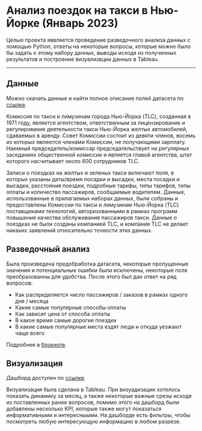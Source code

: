 # Анализ поездок на такси в Нью-Йорке (Январь 2023)

Целью проекта яввляется проведение разведочного анализа данных с помощью Python, ответы на некоторые вопросы, которые можно было бы задать к этому набору данных, выводы исходя из полученных результатов и построение визуализвции данных в Tableau.

---

## Данные

Можно скачать данные и найти полное описание полей датасета по [ссылке](https://www.nyc.gov/site/tlc/about/tlc-trip-record-data.page).

Комиссия по такси и лимузинам города Нью-Йорка (TLC), созданная в 1971 году, является агентством, ответственным за лицензирование и регулирование деятельности такси Нью-Йорка желтых автомобилей, сдаваемых в аренду. Совет Комиссии состоит из девяти членов, восемь из которых являются членами Комиссии, не получающими зарплату. Наемный председатель/комиссар председательствует на регулярных заседаниях общественной комиссии и является главой агентства, штат которого насчитывает около 600 сотрудников TLC.

Записи о поездках на желтых и зеленых такси включают поля, в которых указаны даты/время посадки и высадки, места посадки и высадки, расстояния поездки, подробные тарифы, типы тарифов, типы оплаты и количество пассажиров, сообщаемые водителем. Данные, использованные в прилагаемых наборах данных, были собраны и предоставлены Комиссии по такси и лимузинам Нью-Йорка (TLC) поставщиками технологий, авторизованными в рамках программ повышения качества обслуживания пассажиров такси. Данные о поездках не были созданы компанией TLC, и компания TLC не делает никаких заявлений относительно точности этих данных.

## Разведочный анализ

Была произведена предобработка датасета, некоторые пропущенные значения и потенциальные ошибки были исключены, некоторые поля преобразованны для удобства. После этого был дан ответ на ряд вопросов:
* Как распределяется число пассажиров / заказов в рамках одного дня / месяца
* Какие самые популярные способы оплаты
* Как зависит цена от способа оплаты
* В какое время самые дорогие поездки
* В какие самые популярные места ездят люди и откуда уезжают чаще всего

Подробнее в [блокноте](eda/taxi_eda.ipynb).

## Визуализация
 Дашборд доступен по [ссылке](https://public.tableau.com/views/NYCtaxidashboard/Dashboard1?:language=en-US&:sid=&:display_count=n&:origin=viz_share_link).

 Визуализация была сделана в Tableau. При визуадизации хотелось показать динамику за месяц, а также некоторые важные срезы исходя из поставленных ранее вопросов, помимо этого на дашборд были добавлены несколько KPI, которые также могут показаться информативными и интересныыми. На дашборде есть фильтры, чтобы посмотреть любую интересующую информацию в любом разрезе.

 
